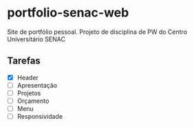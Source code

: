 # portfolio-senac-web
Site de portfólio pessoal. Projeto de disciplina de PW do Centro Universitário SENAC

## Tarefas

- [x] Header 
- [ ] Apresentação
- [ ] Projetos
- [ ] Orçamento
- [ ] Menu
- [ ] Responsividade
